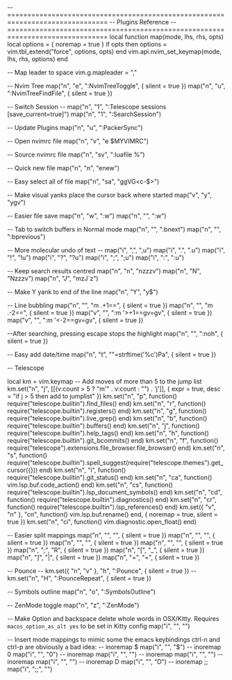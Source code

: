 -- ===============================================================================
-- Plugins Reference
-- ===============================================================================
local function map(mode, lhs, rhs, opts)
  local options = { noremap = true }
  if opts then
    options = vim.tbl_extend("force", options, opts)
  end
  vim.api.nvim_set_keymap(mode, lhs, rhs, options)
end

-- Map leader to space
vim.g.mapleader = ","

-- Nvim Tree
map("n", "<leader>e", ":NvimTreeToggle<CR>", { silent = true })
map("n", "<leader>u", ":NvimTreeFindFile<CR>", { silent = true })

-- Switch Session
-- map("n", "<Leader>1", ":Telescope sessions [save_current=true]<CR>")
map("n", "<Leader>1", ":SearchSession<CR>")

-- Update Plugins
map("n", "<Leader>u", ":PackerSync<CR>")

-- Open nvimrc file
map("n", "<Leader>v", "<cmd>e $MYVIMRC<CR>")

-- Source nvimrc file
map("n", "<Leader>sv", ":luafile %<CR>")

-- Quick new file
map("n", "<Leader>n", "<cmd>enew<CR>")

-- Easy select all of file
map("n", "<Leader>sa", "ggVG<c-$>")

-- Make visual yanks place the cursor back where started
map("v", "y", "ygv<Esc>")

-- Easier file save
map("n", "<Leader>w", "<cmd>:w<CR>")
map("n", "<Delete>", "<cmd>:w<CR>")

-- Tab to switch buffers in Normal mode
map("n", "<Tab>", ":bnext<CR>")
map("n", "<S-Tab>", ":bprevious<CR>")

-- More molecular undo of text
-- map("i", ",", ",<c-g>u")
map("i", ".", ".<c-g>u")
map("i", "!", "!<c-g>u")
map("i", "?", "?<c-g>u")
map("i", ";", ";<c-g>u")
map("i", ":", ":<c-g>u")

-- Keep search results centred
map("n", "n", "nzzzv")
map("n", "N", "Nzzzv")
map("n", "J", "mzJ`z")

-- Make Y yank to end of the line
map("n", "Y", "y$")

-- Line bubbling
map("n", "<c-j>", "<cmd>m .+1<CR>==", { silent = true })
map("n", "<c-k>", "<cmd>m .-2<CR>==", { silent = true })
map("v", "<c-j>", ":m '>+1<CR>==gv=gv", { silent = true })
map("v", "<c-k>", ":m '<-2<CR>==gv=gv", { silent = true })

--After searching, pressing escape stops the highlight
map("n", "<esc>", ":noh<cr><esc>", { silent = true })

-- Easy add date/time
map("n", "<Leader>t", "\"=strftime('%c')<CR>Pa", { silent = true })

-- Telescope

local km = vim.keymap
-- Add moves of more than 5 to the jump list
km.set("n", "j", [[(v:count > 5 ? "m'" . v:count : "") . 'j']], { expr = true, desc = "if j > 5 then add to jumplist" })
km.set("n", "<leader>p", function()
  require("telescope.builtin").find_files()
end)
km.set("n", "<leader>r", function()
  require("telescope.builtin").registers()
end)
km.set("n", "<leader>g", function()
  require("telescope.builtin").live_grep()
end)
km.set("n", "<leader>b", function()
  require("telescope.builtin").buffers()
end)
km.set("n", "<leader>j", function()
  require("telescope.builtin").help_tags()
end)
km.set("n", "<leader>h", function()
  require("telescope.builtin").git_bcommits()
end)
km.set("n", "<leader>f", function()
  require("telescope").extensions.file_browser.file_browser()
end)
km.set("n", "<leader>s", function()
  require("telescope.builtin").spell_suggest(require("telescope.themes").get_cursor({}))
end)
km.set("n", "<leader>i", function()
  require("telescope.builtin").git_status()
end)
km.set("n", "<leader>ca", function()
  vim.lsp.buf.code_action()
end)
km.set("n", "<leader>cs", function()
  require("telescope.builtin").lsp_document_symbols()
end)
km.set("n", "<leader>cd", function()
  require("telescope.builtin").diagnostics()
end)
km.set("n", "<leader>cr", function()
  require("telescope.builtin").lsp_references()
end)
km.set({ "v", "n" }, "<leader>cn", function()
  vim.lsp.buf.rename()
end, { noremap = true, silent = true })
km.set("n", "<leader>ci", function()
  vim.diagnostic.open_float()
end)

-- Easier split mappings
map("n", "<Leader><Down>", "<C-W><C-J>", { silent = true })
map("n", "<Leader><Up>", "<C-W><C-K>", { silent = true })
map("n", "<Leader><Right>", "<C-W><C-L>", { silent = true })
map("n", "<Leader><Left>", "<C-W><C-H>", { silent = true })
map("n", "<Leader>;", "<C-W>R", { silent = true })
map("n", "<Leader>[", "<C-W>_", { silent = true })
map("n", "<Leader>]", "<C-W>|", { silent = true })
map("n", "<Leader>=", "<C-W>=", { silent = true })

-- Pounce
-- km.set({ "n", "v" }, "h", ":Pounce<CR>", { silent = true })
-- km.set("n", "H", ":PounceRepeat<CR>", { silent = true })

-- Symbols outline
map("n", "<leader>o", ":SymbolsOutline<cr>")

-- ZenMode toggle
map("n", "<leader>z", ":ZenMode<cr>")

-- Make Option and backspace delete whole words in OSX/Kitty. Requires `macos_option_as_alt yes` to be set in Kitty config
map("i", "<A-BS>", "<C-W>")


-- Insert mode mappings to mimic some the emacs keybindings ctrl-n and ctrl-p are obviously a bad idea:
-- inoremap <C-e> <C-o>$
map("i", "<C-e>", "<C-o>$")
-- inoremap <C-a> <C-o>0
map("i", "<C-a>", "<C-o>0")
-- inoremap <C-b>  <Left>
map("i", "<C-b>", "<Left>")
-- inoremap <C-f>  <Right>
map("i", "<C-f>", "<Right>")
-- inoremap <C-d>  <Delete>
map("i", "<C-d>", "<Delete>")
-- inoremap <C-k>   <C-o>D
map("i", "<C-k>", "<C-o>D")
-- inoremap ;; <Esc>
map("i", ";;", "<Esc>")
